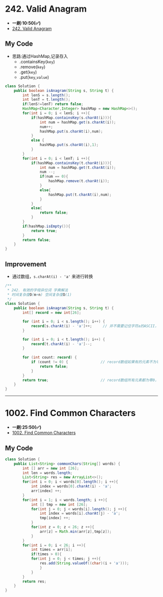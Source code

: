 # 242. Valid Anagram
* **一刷:10:50(✅)**
* [242. Valid Anagram](https://leetcode.com/problems/valid-anagram/description/)

## My Code
* 思路:通过HashMap,记录存入
  * .containsKey(`key`)
  * .remove(`key`)
  * .get(`key`)
  * .put(`key`,`value`)
```java
class Solution {
    public boolean isAnagram(String s, String t) {
        int lenS = s.length();
        int lenT = t.length();
        if(lenS!=lenT) return false;
        HashMap<Character,Integer> hashMap = new HashMap<>();
        for(int i = 0; i < lenS; i ++){
            if(hashMap.containsKey(s.charAt(i))){
                int num = hashMap.get(s.charAt(i));
                num++;
                hashMap.put(s.charAt(i),num);
            }
            else {
                hashMap.put(s.charAt(i),1);
            }
        }
        for(int i = 0; i < lenT; i ++){
            if(hashMap.containsKey(t.charAt(i))){
                int num = hashMap.get(t.charAt(i));
                num --;
                if(num == 0){
                    hashMap.remove(t.charAt(i));
                }
                else{
                    hashMap.put(t.charAt(i),num);
                }
            }
            else{
                return false;
            }
        }
        if(hashMap.isEmpty()){
            return true;
        }
        return false;
    }
}
```

## Improvement
* 通过数组，`s.charAt(i) - 'a'` 来进行转换
```java
/**
 * 242. 有效的字母异位词 字典解法
 * 时间复杂度O(m+n) 空间复杂度O(1)
 */
class Solution {
    public boolean isAnagram(String s, String t) {
        int[] record = new int[26];

        for (int i = 0; i < s.length(); i++) {
            record[s.charAt(i) - 'a']++;     // 并不需要记住字符a的ASCII，只要求出一个相对数值就可以了
        }

        for (int i = 0; i < t.length(); i++) {
            record[t.charAt(i) - 'a']--;
        }
        
        for (int count: record) {
            if (count != 0) {               // record数组如果有的元素不为零0，说明字符串s和t 一定是谁多了字符或者谁少了字符。
                return false;
            }
        }
        return true;                        // record数组所有元素都为零0，说明字符串s和t是字母异位词
    }
}
```
***
# 1002. Find Common Characters
* **一刷:25:50(✅)**
* [1002. Find Common Characters](https://leetcode.com/problems/find-common-characters/description/)

## My Code
```java
class Solution {
    public List<String> commonChars(String[] words) {
        int [] arr = new int [26];
        int len = words.length;
        List<String> res = new ArrayList<>();
        for(int i = 0; i < words[0].length(); i ++){
            int index = words[0].charAt(i) - 'a';
            arr[index] ++;
        }
        for(int i = 1; i < words.length; i ++){
            int [] tmp = new int [26];
            for(int j = 0; j < words[i].length(); j ++){
                int index = words[i].charAt(j) - 'a';
                tmp[index] ++;
            }
            for(int z = 0; z < 26; z ++){
                arr[z] = Math.min(arr[z],tmp[z]);
            }
        }
        for(int i = 0; i < 26; i ++){
            int times = arr[i];
            if(times > 0){
            for(int j = 0; j < times; j ++){
                res.add(String.valueOf((char)(i + 'a')));
                }
            }
        }
        return res;
    }
}
```